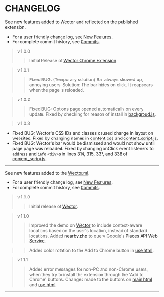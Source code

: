 **CHANGELOG**
================

See new features added to Wector and reflected on the published extension.

- For a user friendly change log, see [New Features](https://github.com/khaaliDimaag/Wector/blob/master/mkdwn/CHANGE.md "Changelog for Users").
- For complete commit history, see [Commits](https://github.com/khaaliDimaag/Wector/commits "Commit History").

> v 1.0.0
>> Initial Release of [Wector Chrome Extension](https://chrome.google.com/webstore/detail/fnhndnmiikmadhdpfajepacocmeaikde "See on the Chrome Webstore").

> v 1.0.1
>> Fixed BUG: (Temporary solution) Bar always showed up, annoying users. Solution: The bar hides on click. It reappears when the page is reloaded.

> v 1.0.2
>> Fixed BUG: Options page opened automatically on every update. Fixed by checking for reason of install in [backgroud.js](https://github.com/khaaliDimaag/Wector/commit/8f3106d30e37bb2475c54015b30dc4dea36fdbd6#diff-99e282bfd699d9216408244ef482df6a "See change").

> v 1.0.3
>>
- Fixed BUG: Wector's CSS IDs and classes caused change in layout on websites. Fixed by changing names in [content.css](https://github.com/khaaliDimaag/Wector/commit/6b6fe4f7f4cabf8fd9b0efce27a10b820ae412cb#diff-238175df7f8b5f8ff0ecb210b7064619 "See change") and [content_script.js](https://github.com/khaaliDimaag/Wector/commit/6b6fe4f7f4cabf8fd9b0efce27a10b820ae412cb#diff-38d45d4b8390f2e44ce64c261829193a "See change").
- Fixed BUG: Wector's bar would be dismissed and would not show until page page was reloaded. Fixed by changing onClick event listeners to `address` and `info` `<div>`s in lines [314](https://github.com/khaaliDimaag/Wector/commit/6b6fe4f7f4cabf8fd9b0efce27a10b820ae412cb#diff-38d45d4b8390f2e44ce64c261829193aR314 "See change"), [315](https://github.com/khaaliDimaag/Wector/commit/6b6fe4f7f4cabf8fd9b0efce27a10b820ae412cb#diff-38d45d4b8390f2e44ce64c261829193aR315 "See change"), [337](https://github.com/khaaliDimaag/Wector/commit/6b6fe4f7f4cabf8fd9b0efce27a10b820ae412cb#diff-38d45d4b8390f2e44ce64c261829193aR337 "See change"), and [338](https://github.com/khaaliDimaag/Wector/commit/6b6fe4f7f4cabf8fd9b0efce27a10b820ae412cb#diff-38d45d4b8390f2e44ce64c261829193aR338 "See change") of [content_script.js](https://github.com/khaaliDimaag/Wector/commit/6b6fe4f7f4cabf8fd9b0efce27a10b820ae412cb#diff-38d45d4b8390f2e44ce64c261829193a "See change").

* * *

See new features added to the [Wector.ml](http://wector.ml "Visit us!").

- For a user friendly change log, see [New Features](https://github.com/khaaliDimaag/Wector/blob/master/mkdwn/CHANGE.md "Changelog for Users").
- For complete commit history, see [Commits](https://github.com/khaaliDimaag/Wector/commits "Commit History").

> v 1.0.0
>> Initial release of [Wector](http://wector.ml "Visit us!").

> v 1.1.0
>> Improved the demo on [Wector](http://wector.ml "Check it out!") to include context-aware locations based on the user's location, instead of standard locations. Added [nearby.php](https://github.com/khaaliDimaag/Wector/commit/3be3435d05a95bf2d681ba39c948f5cbec09ae41#diff-9c1f9343faf0dbed8785062aa36c77e1 "See change") to query Google's [Places API Web Service](https://developers.google.com/places/webservice/ "Check it out!").

>> Added color rotation to the Add to Chrome button in [use.html](https://github.com/khaaliDimaag/Wector/commit/3be3435d05a95bf2d681ba39c948f5cbec09ae41#diff-765cbd3ed9223af7bed943ed8ae101cf "See change").

> v 1.1.1
>> Added error messages for non-PC and non-Chrome users, when they try to install the extension through the 'Add to Chrome' buttons. Changes made to the buttons on [main.html](https://github.com/khaaliDimaag/Wector/commit/f5148ca03b6d6ac043eb53f1d51c48047482abb5#diff-09a9b01308685cccc534d2fc6de5e952 "See change") and [use.html](https://github.com/khaaliDimaag/Wector/commit/f5148ca03b6d6ac043eb53f1d51c48047482abb5#diff-765cbd3ed9223af7bed943ed8ae101cf "See change")

* * *
